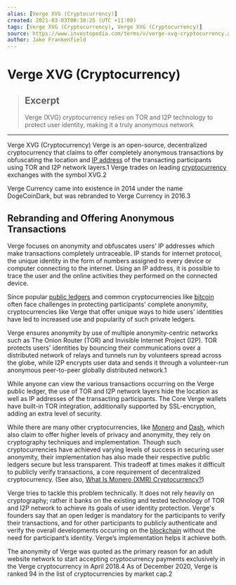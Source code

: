 ```yaml
---
alias: [Verge XVG (Cryptocurrency)]
created: 2021-03-03T00:38:25 (UTC +11:00)
tags: [Verge XVG (Cryptocurrency), Verge XVG (Cryptocurrency)]
source: https://www.investopedia.com/terms/v/verge-xvg-cryptocurrency.asp
author: Jake Frankenfield
---
```


# Verge XVG (Cryptocurrency)

> ## Excerpt
> Verge (XVG) cryptocurrency relies on TOR and I2P technology to protect user identity, making it a truly anonymous network

---

Verge XVG (Cryptocurrency)
Verge is an open-source, decentralized cryptocurrency that claims to offer completely anonymous transactions by obfuscating the location and [IP address](https://www.investopedia.com/terms/i/ip-address.asp) of the transacting participants using TOR and I2P network layers.1 Verge trades on leading [cryptocurrency](https://www.investopedia.com/terms/c/cryptocurrency.asp) exchanges with the symbol XVG.2

Verge Currency came into existence in 2014 under the name DogeCoinDark, but was rebranded to Verge Currency in 2016.3

## Rebranding and Offering Anonymous Transactions

Verge focuses on anonymity and obfuscates users' IP addresses which make transactions completely untraceable. IP stands for internet protocol, the unique identity in the form of numbers assigned to every device or computer connecting to the internet. Using an IP address, it is possible to trace the user and the online activities they performed on the connected device.

Since popular [public ledgers](https://www.investopedia.com/tech/what-cryptocurrency-public-ledger/) and common cryptocurrencies like [bitcoin](https://www.investopedia.com/terms/b/bitcoin.asp) often face challenges in protecting participants' complete anonymity, cryptocurrencies like Verge that offer unique ways to hide users' identities have led to increased use and popularity of such private ledgers.

Verge ensures anonymity by use of multiple anonymity-centric networks such as The Onion Router (TOR) and Invisible Internet Project (I2P). TOR protects users' identities by bouncing their communications over a distributed network of relays and tunnels run by volunteers spread across the globe, while I2P encrypts user data and sends it through a volunteer-run anonymous peer-to-peer globally distributed network.1

While anyone can view the various transactions occurring on the Verge public ledger, the use of TOR and I2P network layers hide the location as well as IP addresses of the transacting participants. The Core Verge wallets have built-in TOR integration, additionally supported by SSL-encryption, adding an extra level of security.

While there are many other cryptocurrencies, like [Monero](https://www.investopedia.com/terms/m/monero.asp) and [Dash](https://www.investopedia.com/terms/d/dash.asp), which also claim to offer higher levels of privacy and anonymity, they rely on cryptography techniques and implementation. Though such cryptocurrencies have achieved varying levels of success in securing user anonymity, their implementation has also made their respective public ledgers secure but less transparent. This tradeoff at times makes it difficult to publicly verify transactions, a core requirement of decentralized cryptocurrency. (See also, [What Is Monero (XMR) Cryptocurrency?](https://www.investopedia.com/tech/introduction-monero-xmr/))

Verge tries to tackle this problem technically. It does not rely heavily on cryptography; rather it banks on the existing and tested technology of TOR and I2P network to achieve its goals of user identity protection. Verge's founders say that an open ledger is mandatory for the participants to verify their transactions, and for other participants to publicly authenticate and verify the overall developments occurring on the [blockchain](https://www.investopedia.com/terms/b/blockchain.asp) without the need for participant’s identity. Verge’s implementation helps it achieve both.

The anonymity of Verge was quoted as the primary reason for an adult website network to start accepting cryptocurrency payments exclusively in the Verge cryptocurrency in April 2018.4 As of December 2020, Verge is ranked 94 in the list of cryptocurrencies by market cap.2
